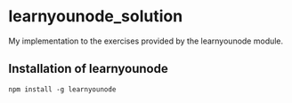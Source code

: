 # learnyounode_solution

My implementation to the exercises provided by the learnyounode module.

## Installation of learnyounode

```npm install -g learnyounode```


